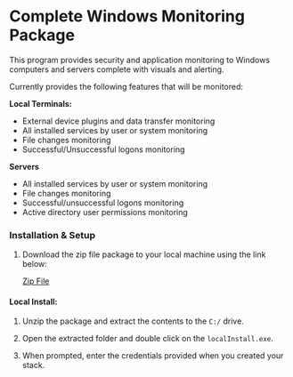 # Complete Windows Monitoring Package

This program provides security and application monitoring to Windows computers and servers complete with visuals and alerting.

Currently provides the following features that will be monitored:

<b>Local Terminals:</b>
- External device plugins and data transfer monitoring
- All installed services by user or system monitoring
- File changes monitoring
- Successful/Unsuccessful logons monitoring 


<b>Servers</b>
- All installed services by user or system monitoring
- File changes monitoring
- Successful/unsuccessful logons monitoring
- Active directory user permissions monitoring

### Installation & Setup

1. Download the zip file package to your local machine using the link below:

   [Zip File](https://github.com/themarcusaurelius/windows-monitoring/archive/master.zip)
   
#### Local Install:

1. Unzip the package and extract the contents to the `C:/` drive.

2. Open the extracted folder and double click on the `localInstall.exe`.

3. When prompted, enter the credentials provided when you created your stack.
